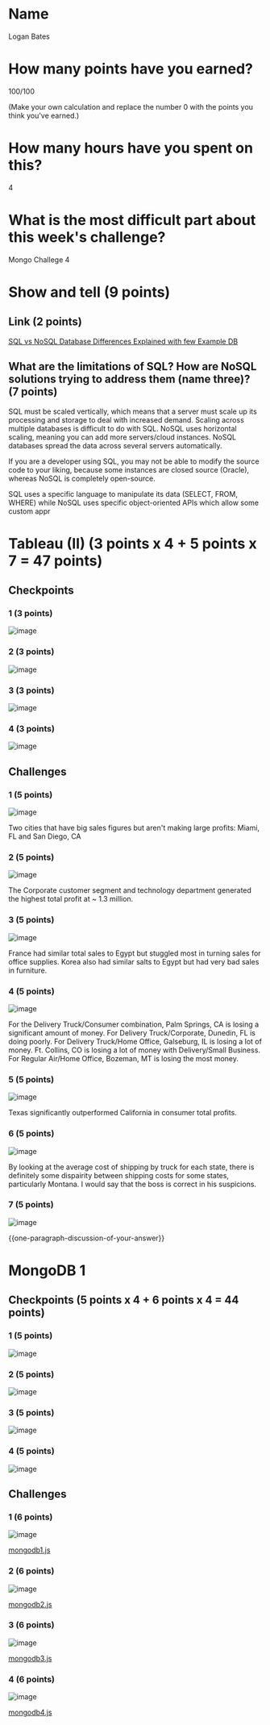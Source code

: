 # Name

Logan Bates

# How many points have you earned?

100/100

(Make your own calculation and replace the number 0 with the points you think you've earned.)

# How many hours have you spent on this?

4

# What is the most difficult part about this week's challenge?

Mongo Challege 4

# Show and tell (9 points)

## Link (2 points)

[SQL vs NoSQL Database Differences Explained with few Example DB](http://www.mongodb.com/nosql-explained)

## What are the limitations of SQL? How are NoSQL solutions trying to address them (name three)? (7 points)

SQL must be scaled vertically, which means that a server must scale up its processing and storage to deal with increased demand. Scaling across multiple databases is difficult to do with SQL. NoSQL uses horizontal scaling, meaning you can add more servers/cloud instances. NoSQL databases spread the data across several servers automatically. 

If you are a developer using SQL, you may not be able to modify the source code to your liking, because some instances are closed source (Oracle), whereas NoSQL is completely open-source.

SQL uses a specific language to manipulate its data (SELECT, FROM, WHERE)
while NoSQL uses specific object-oriented APIs which allow some custom appr

# Tableau (II) (3 points x 4 + 5 points x 7 = 47 points)

## Checkpoints

### 1 (3 points)

![image](checkpoint1.png?raw=true)

### 2 (3 points)

![image](checkpoint2.png?raw=true)

### 3 (3 points)

![image](checkpoint3.png?raw=true)

### 4 (3 points)

![image](checkpoint4.png?raw=true)

## Challenges

### 1 (5 points)

![image](challenge1.png?raw=true)

Two cities that have big sales figures but aren't making large profits: Miami, FL and San Diego, CA

### 2 (5 points)

![image](challenge2.png?raw=true)

The Corporate customer segment and technology department generated the highest total profit at ~ 1.3 million.

### 3 (5 points)

![image](challenge3.png?raw=true)

France had similar total sales to Egypt but stuggled most in turning sales for office supplies. Korea also had similar salts to Egypt but had very bad sales in furniture. 

### 4 (5 points)

![image](challenge4.png?raw=true)

For the Delivery Truck/Consumer combination, Palm Springs, CA is losing a significant amount of money. For Delivery Truck/Corporate, Dunedin, FL is doing poorly. For Delivery Truck/Home Office, Galseburg, IL is losing a lot of money. Ft. Collins, CO is losing a lot of money with Delivery/Small Business. For Regular Air/Home Office, Bozeman, MT is losing the most money.

### 5 (5 points)

![image](challenge5.png?raw=true)

Texas significantly outperformed California in consumer total profits. 

### 6 (5 points)

![image](challenge6.png?raw=true)

By looking at the average cost of shipping by truck for each state, there is definitely some dispairity between shipping costs for some states, particularly Montana. I would say that the boss is correct in his suspicions. 

### 7 (5 points)

![image](challenge7.png?raw=true)

{{one-paragraph-discussion-of-your-answer}}


# MongoDB 1

## Checkpoints (5 points x 4 + 6 points x 4 = 44  points)

### 1 (5 points)

![image](checkpoint1mongo.png?raw=true)

### 2 (5 points)

![image](checkpoint2mongo.png?raw=true)

### 3 (5 points)

![image](checkpoint3mongo.png?raw=true)

### 4 (5 points)

![image](checkpoint4mongo.png?raw=true)

## Challenges


### 1 (6 points)

![image](challenge1mongo.png?raw=true)

[mongodb1.js](mongodb1.js)

### 2 (6 points)

![image](challenge2mongo.png?raw=true)

[mongodb2.js](mongodb2.js)

### 3 (6 points)

![image](challenge3mongo.png?raw=true)

[mongodb3.js](mongodb3.js)

### 4 (6 points)

![image](challenge4mongo.png?raw=true)

[mongodb4.js](mongodb4.js)
